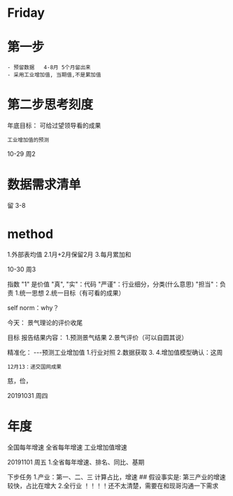 
# Friday
# 第一步
    - 预留数据   4-8月 5个月留出来
    - 采用工业增加值, 当期值,不是累加值

# 第二步思考刻度


年底目标：
    可给过望领导看的成果

    工业增加值的预测

10-29 周2
# 数据需求清单

留 3-8
# method
1.外部表均值
2.1月+2月保留2月
3.每月累加和

10-30 周3

指数 "1" 是价值
"真",
"实"：代码
"严谨"：行业细分，分类(什么意思)
"担当"：负责
    1.统一思想
    2.统一目标（有可看的成果）

self norm：why？

今天：
    景气理论的评价收尾

目标 报告结果内容：
    1.预测景气结果
    2.景气评价（可以自圆其说）


精准化： ---预测工业增加值
    1.行业对照
    2.数据获取
    3.
    4.增加值模型确认：这周

    12月13：递交国网成果
慈，俭，


20191031 周四
# 年度

全国每年增速
全省每年增速
工业增加值增速


20191101 周五
1.全省每年增速、排名、同比、基期

下步任务
1.产业：第一、二、三
    计算占比，增速
    ## 假设事实是: 第三产业的增速较快，占比在增大
2.全行业
    ！！！！还不太清楚，需要在和现哥沟通一下需求






